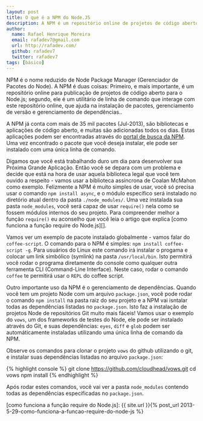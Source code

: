 ```yaml
---
layout: post
title: O que é a NPM do Node.JS
description: A NPM é um repositório online de projetos de código aberto para o Node.JS e um utilitário de linha de comando para interagir com este repositório.
author:
  name: Rafael Henrique Moreira
  email: rafadev7@gmail.com
  url: http://rafadev.com/
  github: rafadev7
  twitter: rafadev7
tags: [básico]
---
```

NPM é o nome reduzido de Node Package Manager (Gerenciador de Pacotes do Node). A NPM é duas coisas: Primeiro, e mais importante, é um repositório online para publicação de projetos de código aberto para o Node.js; segundo, ele é um utilitário de linha de comando que interage com este repositório online, que ajuda na instalação de pacotes, gerenciamento de versão e gerenciamento de dependências..

A NPM já conta com mais de 35 mil pacotes (Jul-2013), são bibliotecas e aplicações de código aberto, e muitas são adicionadas todos os dias. Estas aplicações podem ser encontradas através do [portal de busca da NPM][]. Uma vez encontrado o pacote que você deseja instalar, ele pode ser instalado com uma única linha de comando.

Digamos que você está trabalhando duro um dia para desenvolver sua Próxima Grande Aplicação. Então você se depara com um problema e decide que está na hora de usar aquela biblioteca legal que você tem ouvido a respeito - vamos usar a biblioteca assincrona de Coalan McMahon como exemplo. Felizmente a NPM é muito simples de usar, você só precisa usar o comando `npm install async`, e o módulo específico será instalado no diretório atual dentro da pasta `./node_modules/`. Uma vez instalada sua pasta `node_modules`, você será capaz de usar `require()` nela como se fossem módulos internos do seu projeto. Para compreender melhor a função `require()` eu aconselho que você leia o artigo que explica [como funciona a função require do Node.js][].

Vamos ver um exemplo de pacote instalado globalmente - vamos falar do `coffee-script`. O comando para o NPM é simples: `npm install coffee-script -g`. Para usuários do Linux este comando irá instalar o progama e colocar um link simbólico (symlink) na pasta `/usr/local/bin`. Isto permitirá você rodar o programa diretamente do console como qualquer outra ferramenta CLI (Command-Line Interface). Neste caso, rodar o comando `coffee` te permitirá usar o `REPL` do coffee script.

Outro importante uso da NPM é o gerenciamento de dependências. Quando você tem um projeto Node com um arquivo `package.json`, você pode rodar o comando `npm install` na pasta raiz do seu projeto e a NPM vai isntalar todas as dependências listadas no `package.json`. Isto faz a instalação de projetos Node de repositórios Git muito mais fáceis! Vamos usar o exemplo do `vows`, um dos frameworks de testes do Node, ele pode ser instalado através do Git, e suas dependências: `eyes`, `diff` e `glob` podem ser automáticamente instaladas utilizando uma única linha de comando da NPM.

Observe os comandos para clonar o projeto `vows` do github utilizando o git, e instalar suas dependências listadas no arquivo `package.json`:

{% highlight console %}
git clone https://github.com/cloudhead/vows.git
cd vows
npm install
{% endhighlight %}

Após rodar estes comandos, você vai ver a pasta `node_modules` contendo todas as dependências especificadas no `package.json`.

[portal de busca da NPM]: http://search.npmjs.org/
[como funciona a função require do Node.js]: {{ site.url }}{% post_url 2013-5-29-como-funciona-a-funcao-require-do-node-js %}